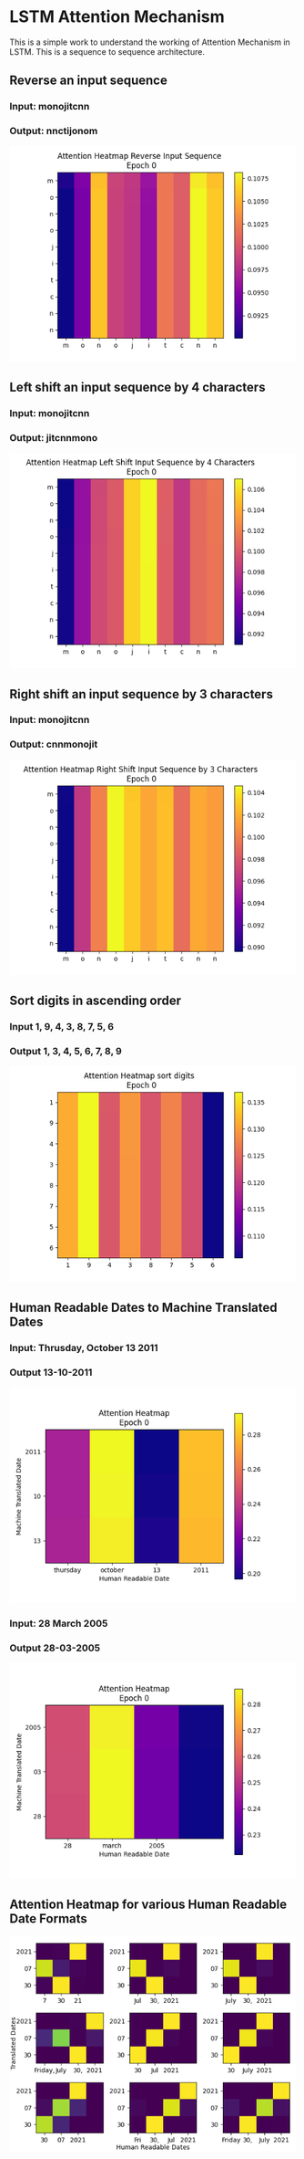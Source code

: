 # LSTM Attention Mechanism

This is a simple work to understand the working of Attention Mechanism in LSTM. This is a sequence to sequence architecture. 

## Reverse an input sequence
### Input: monojitcnn 
### Output: nnctijonom
![Alt Text](https://github.com/MonojitSarkar/attention-lstm-char-manipulation/blob/main/gifs/reverse_animation(1).gif)

## Left shift an input sequence by 4 characters
### Input: monojitcnn
### Output: jitcnnmono
![Alt Text](https://github.com/MonojitSarkar/attention-lstm-char-manipulation/blob/main/gifs/left_shift_animation.gif)


## Right shift an input sequence by 3 characters
### Input: monojitcnn
### Output: cnnmonojit
![Alt Text](https://github.com/MonojitSarkar/attention-lstm-char-manipulation/blob/main/gifs/right_shift_animation.gif)


## Sort digits in ascending order
### Input 1, 9, 4, 3, 8, 7, 5, 6
### Output 1, 3, 4, 5, 6, 7, 8, 9
![Alt Text](https://github.com/MonojitSarkar/attention-lstm-char-manipulation/blob/main/gifs/sort_digits_animation.gif)

## Human Readable Dates to Machine Translated Dates
### Input: Thrusday, October 13 2011
### Output 13-10-2011
![Alt Text](https://github.com/MonojitSarkar/attention-lstm-char-manipulation/blob/main/gifs/date_attention.gif)

### Input: 28 March 2005
### Output 28-03-2005
![Alt Text](https://github.com/MonojitSarkar/attention-lstm-char-manipulation/blob/main/gifs/date_attention_2.gif)

## Attention Heatmap for various Human Readable Date Formats
![Alt Text](https://github.com/MonojitSarkar/attention-lstm-char-manipulation/blob/main/gifs/attention_weights_different_formats.png)
